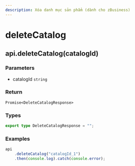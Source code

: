 ```yaml
---
description: Xóa danh mục sản phẩm (dành cho zBusiness)
---
```


# deleteCatalog

## api.deleteCatalog(catalogId)

### Parameters

* catalogId `string` &#x20;

### Return

`Promise<DeleteCatalogResponse>`

### Types

```typescript
export type DeleteCatalogResponse = "";
```

### Examples

```typescript
api
    .deleteCatalog("catalogId_1")
    .then(console.log).catch(console.error);
```
